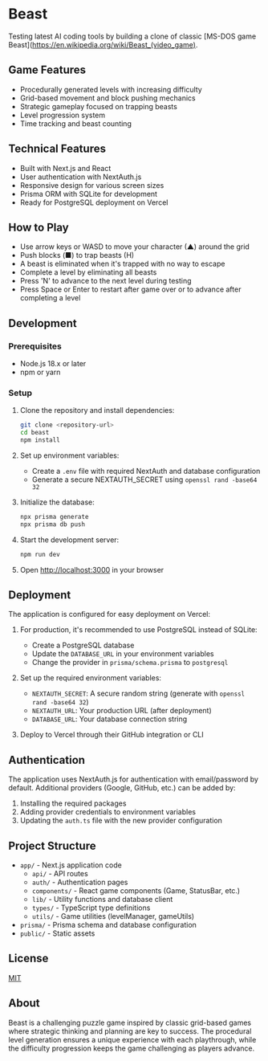 # Beast

Testing latest AI coding tools by building a clone of classic [MS-DOS game Beast](https://en.wikipedia.org/wiki/Beast_(video_game).

## Game Features

- Procedurally generated levels with increasing difficulty
- Grid-based movement and block pushing mechanics
- Strategic gameplay focused on trapping beasts
- Level progression system
- Time tracking and beast counting

## Technical Features

- Built with Next.js and React
- User authentication with NextAuth.js
- Responsive design for various screen sizes
- Prisma ORM with SQLite for development
- Ready for PostgreSQL deployment on Vercel

## How to Play

- Use arrow keys or WASD to move your character (▲) around the grid
- Push blocks (■) to trap beasts (H)
- A beast is eliminated when it's trapped with no way to escape
- Complete a level by eliminating all beasts
- Press 'N' to advance to the next level during testing
- Press Space or Enter to restart after game over or to advance after completing a level

## Development

### Prerequisites

- Node.js 18.x or later
- npm or yarn

### Setup

1. Clone the repository and install dependencies:
   ```bash
   git clone <repository-url>
   cd beast
   npm install
   ```

2. Set up environment variables:
   - Create a `.env` file with required NextAuth and database configuration
   - Generate a secure NEXTAUTH_SECRET using `openssl rand -base64 32`

3. Initialize the database:
   ```bash
   npx prisma generate
   npx prisma db push
   ```

4. Start the development server:
   ```bash
   npm run dev
   ```

5. Open [http://localhost:3000](http://localhost:3000) in your browser

## Deployment

The application is configured for easy deployment on Vercel:

1. For production, it's recommended to use PostgreSQL instead of SQLite:
   - Create a PostgreSQL database
   - Update the `DATABASE_URL` in your environment variables
   - Change the provider in `prisma/schema.prisma` to `postgresql`

2. Set up the required environment variables:
   - `NEXTAUTH_SECRET`: A secure random string (generate with `openssl rand -base64 32`)
   - `NEXTAUTH_URL`: Your production URL (after deployment)
   - `DATABASE_URL`: Your database connection string

3. Deploy to Vercel through their GitHub integration or CLI

## Authentication

The application uses NextAuth.js for authentication with email/password by default. Additional providers (Google, GitHub, etc.) can be added by:

1. Installing the required packages
2. Adding provider credentials to environment variables
3. Updating the `auth.ts` file with the new provider configuration

## Project Structure

- `app/` - Next.js application code
  - `api/` - API routes
  - `auth/` - Authentication pages
  - `components/` - React game components (Game, StatusBar, etc.)
  - `lib/` - Utility functions and database client
  - `types/` - TypeScript type definitions
  - `utils/` - Game utilities (levelManager, gameUtils)
- `prisma/` - Prisma schema and database configuration
- `public/` - Static assets

## License

[MIT](LICENSE)

## About

Beast is a challenging puzzle game inspired by classic grid-based games where strategic thinking and planning are key to success. The procedural level generation ensures a unique experience with each playthrough, while the difficulty progression keeps the game challenging as players advance.
